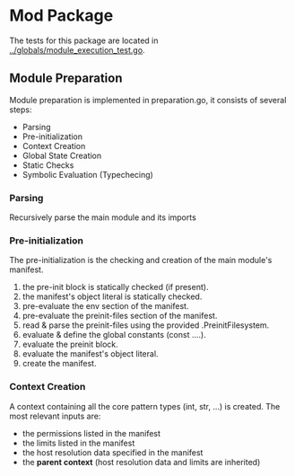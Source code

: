 # Mod Package

The tests for this package are located in [../globals/module_execution_test.go](../globals/module_execution_test.go).

## Module Preparation

Module preparation is implemented in preparation.go, it consists of several steps:
- Parsing
- Pre-initialization
- Context Creation
- Global State Creation
- Static Checks
- Symbolic Evaluation (Typechecing)


### Parsing

Recursively parse the main module and its imports

### Pre-initialization

The pre-initialization is the checking and creation of the main module's manifest.

1.  the pre-init block is statically checked (if present).
2.  the manifest's object literal is statically checked.
3.  pre-evaluate the env section of the manifest.
4.  pre-evaluate the preinit-files section of the manifest.
5.  read & parse the preinit-files using the provided .PreinitFilesystem.
6.  evaluate & define the global constants (const ....).
7.  evaluate the preinit block.
8.  evaluate the manifest's object literal.
9.  create the manifest.

### Context Creation

A context containing all the core pattern types (int, str, ...) is created.
The most relevant inputs are:
- the permissions listed in the manifest
- the limits listed in the manifest
- the host resolution data specified in the manifest
- the **parent context** (host resolution data and limits are inherited)

